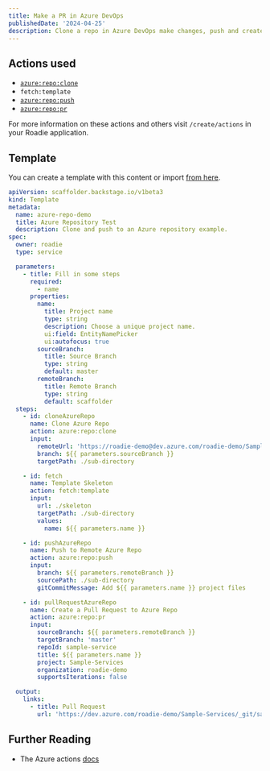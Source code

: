 ```yaml
---
title: Make a PR in Azure DevOps
publishedDate: '2024-04-25'
description: Clone a repo in Azure DevOps make changes, push and create a PR.
---
```


## Actions used

- [`azure:repo:clone`](https://github.com/Parfuemerie-Douglas/scaffolder-backend-module-azure-repositories)
- `fetch:template`
- [`azure:repo:push`](https://github.com/Parfuemerie-Douglas/scaffolder-backend-module-azure-repositories)
- [`azure:repo:pr`](https://github.com/Parfuemerie-Douglas/scaffolder-backend-module-azure-repositories)

For more information on these actions and others visit `/create/actions` in your Roadie application.

## Template

You can create a template with this content or import [from here](https://github.com/roadie-demo/scaffolder-examples/blob/main/azure-actions/template.yaml).

```yaml
apiVersion: scaffolder.backstage.io/v1beta3
kind: Template
metadata:
  name: azure-repo-demo
  title: Azure Repository Test
  description: Clone and push to an Azure repository example.
spec:
  owner: roadie
  type: service

  parameters:
    - title: Fill in some steps
      required:
        - name
      properties:
        name:
          title: Project name
          type: string
          description: Choose a unique project name.
          ui:field: EntityNamePicker
          ui:autofocus: true
        sourceBranch:
          title: Source Branch
          type: string
          default: master
        remoteBranch:
          title: Remote Branch
          type: string
          default: scaffolder
  steps:
    - id: cloneAzureRepo
      name: Clone Azure Repo
      action: azure:repo:clone
      input:
        remoteUrl: 'https://roadie-demo@dev.azure.com/roadie-demo/Sample-Services/_git/sample-service'
        branch: ${{ parameters.sourceBranch }}
        targetPath: ./sub-directory

    - id: fetch
      name: Template Skeleton
      action: fetch:template
      input:
        url: ./skeleton
        targetPath: ./sub-directory
        values:
          name: ${{ parameters.name }}

    - id: pushAzureRepo
      name: Push to Remote Azure Repo
      action: azure:repo:push
      input:
        branch: ${{ parameters.remoteBranch }}
        sourcePath: ./sub-directory
        gitCommitMessage: Add ${{ parameters.name }} project files

    - id: pullRequestAzureRepo
      name: Create a Pull Request to Azure Repo
      action: azure:repo:pr
      input:
        sourceBranch: ${{ parameters.remoteBranch }}
        targetBranch: 'master'
        repoId: sample-service
        title: ${{ parameters.name }}
        project: Sample-Services
        organization: roadie-demo
        supportsIterations: false

  output:
    links:
      - title: Pull Request
        url: 'https://dev.azure.com/roadie-demo/Sample-Services/_git/sample-service/pullrequest/${{ outputs.pullRequestAzureRepo.pullRequestId}}'
```

## Further Reading

- The Azure actions [docs](https://github.com/Parfuemerie-Douglas/scaffolder-backend-module-azure-repositories)

